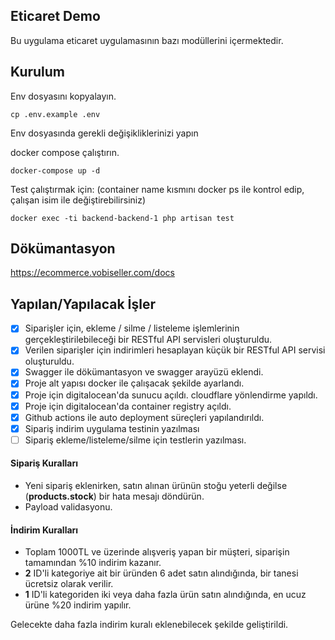 

## Eticaret Demo

Bu uygulama eticaret uygulamasının bazı modüllerini içermektedir.

## Kurulum

Env dosyasını kopyalayın.
```
cp .env.example .env
```

Env dosyasında gerekli değişikliklerinizi yapın

docker compose çalıştırın.
```
docker-compose up -d
```

Test çalıştırmak için: (container name kısmını docker ps ile kontrol edip, çalışan isim ile değiştirebilirsiniz)
```
docker exec -ti backend-backend-1 php artisan test
```

## Dökümantasyon
https://ecommerce.vobiseller.com/docs

## Yapılan/Yapılacak İşler

- [x] Siparişler için, ekleme / silme / listeleme işlemlerinin gerçekleştirilebileceği bir RESTful API servisleri oluşturuldu.
- [x] Verilen siparişler için indirimleri hesaplayan küçük bir RESTful API servisi oluşturuldu.
- [x] Swagger ile dökümantasyon ve swagger arayüzü eklendi.
- [x] Proje alt yapısı docker ile çalışacak şekilde ayarlandı.
- [x] Proje için digitalocean'da sunucu açıldı. cloudflare yönlendirme yapıldı.
- [x] Proje için digitalocean'da container registry açıldı.
- [x] Github actions ile auto deployment süreçleri yapılandırıldı.
- [x] Sipariş indirim uygulama testinin yazılması
- [ ] Sipariş ekleme/listeleme/silme için testlerin yazılması.

#### Sipariş Kuralları
- Yeni sipariş eklenirken, satın alınan ürünün stoğu yeterli değilse (**products.stock**) bir hata mesajı döndürün.
- Payload validasyonu.

#### İndirim Kuralları
- Toplam 1000TL ve üzerinde alışveriş yapan bir müşteri, siparişin tamamından %10 indirim kazanır.
- **2** ID'li kategoriye ait bir üründen 6 adet satın alındığında, bir tanesi ücretsiz olarak verilir.
- **1** ID'li kategoriden iki veya daha fazla ürün satın alındığında, en ucuz ürüne %20 indirim yapılır.

Gelecekte daha fazla indirim kuralı eklenebilecek şekilde geliştirildi.
